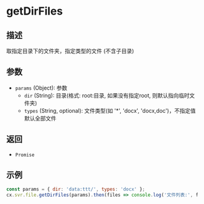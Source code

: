 # getDirFiles

## 描述
取指定目录下的文件夹，指定类型的文件 (不含子目录)

## 参数
- `params` (Object): 参数
  - `dir` (String): 目录(格式: root:目录, 如果没有指定root, 则默认指向临时文件夹)
  - `types` (String, optional): 文件类型(如 '*', 'docx', 'docx,doc')，不指定值默认全部文件

## 返回
- `Promise`

## 示例
```javascript
const params = { dir: 'data:ttt/', types: 'docx' };
cx.svr.file.getDirFiles(params).then(files => console.log('文件列表:', files)).catch(err => console.error('获取失败', err));
``` 